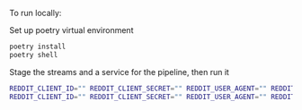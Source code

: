 To run locally:

Set up poetry virtual environment

```bash
poetry install
poetry shell
```

Stage the streams and a service for the pipeline, then run it

```bash
REDDIT_CLIENT_ID="" REDDIT_CLIENT_SECRET="" REDDIT_USER_AGENT="" REDDIT_USERNAME="" REDDIT_PASSWORD="" REDDIT_SUBREDDIT="" python main.py stage USERNAME/PROJECT/SUBREDDIT-scraper --read-quota-mb 1000 --write-quota-mb 10000
REDDIT_CLIENT_ID="" REDDIT_CLIENT_SECRET="" REDDIT_USER_AGENT="" REDDIT_USERNAME="" REDDIT_PASSWORD="" REDDIT_SUBREDDIT="" python main.py run USERNAME/PROJECT/SUBREDDIT-scraper
```